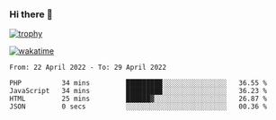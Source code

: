 ### Hi there 👋

[![trophy](https://github-profile-trophy.vercel.app/?username=cxnky&theme=dracula)](https://github.com/ryo-ma/github-profile-trophy)

[![wakatime](https://wakatime.com/badge/user/1c39c599-5497-41b9-a5be-2c4676e7fd23.svg)](https://wakatime.com/@1c39c599-5497-41b9-a5be-2c4676e7fd23)
<!--START_SECTION:waka-->

```text
From: 22 April 2022 - To: 29 April 2022

PHP          34 mins         █████████░░░░░░░░░░░░░░░░   36.55 %
JavaScript   34 mins         █████████░░░░░░░░░░░░░░░░   36.23 %
HTML         25 mins         ██████▓░░░░░░░░░░░░░░░░░░   26.87 %
JSON         0 secs          ░░░░░░░░░░░░░░░░░░░░░░░░░   00.36 %
```

<!--END_SECTION:waka-->
